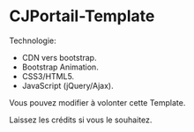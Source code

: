 # CJPortail-Template

Technologie:
- CDN vers bootstrap.
- Bootstrap Animation.
- CSS3/HTML5.
- JavaScript (jQuery/Ajax).

Vous pouvez modifier à volonter cette Template. 

Laissez les crédits si vous le souhaitez.
